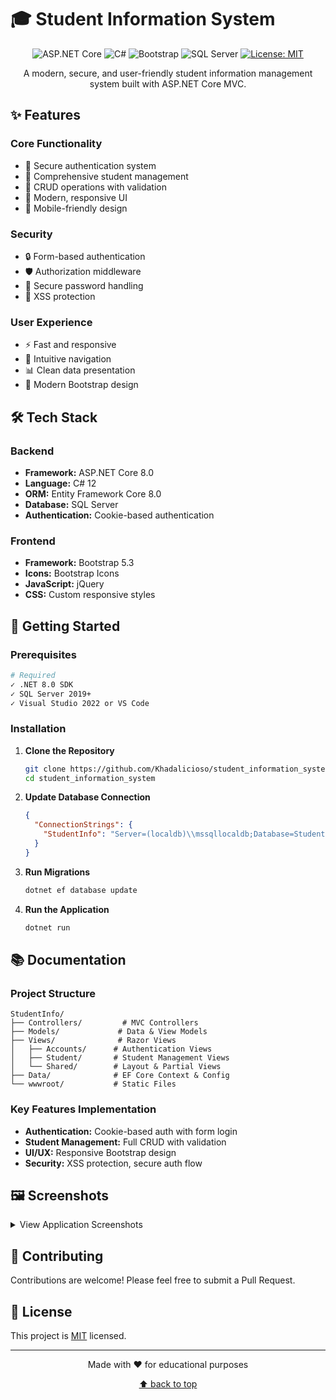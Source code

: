 # 🎓 Student Information System

<div align="center">

![ASP.NET Core](https://img.shields.io/badge/ASP.NET%20Core-8.0-blue?style=for-the-badge&logo=.net)
![C#](https://img.shields.io/badge/C%23-Latest-brightgreen?style=for-the-badge&logo=c-sharp)
![Bootstrap](https://img.shields.io/badge/Bootstrap-5.3-purple?style=for-the-badge&logo=bootstrap)
![SQL Server](https://img.shields.io/badge/SQL%20Server-2022-red?style=for-the-badge&logo=microsoft-sql-server)
[![License: MIT](https://img.shields.io/badge/License-MIT-yellow.svg?style=for-the-badge)](https://opensource.org/licenses/MIT)

A modern, secure, and user-friendly student information management system built with ASP.NET Core MVC.

</div>

## ✨ Features

### Core Functionality
- 🔐 Secure authentication system
- 👥 Comprehensive student management
- 📝 CRUD operations with validation
- 🎨 Modern, responsive UI
- 📱 Mobile-friendly design

### Security
- 🔒 Form-based authentication
- 🛡️ Authorization middleware
- 🔑 Secure password handling
- 🚫 XSS protection

### User Experience
- ⚡ Fast and responsive
- 🎯 Intuitive navigation
- 📊 Clean data presentation
- 💫 Modern Bootstrap design

## 🛠️ Tech Stack

### Backend
- **Framework:** ASP.NET Core 8.0
- **Language:** C# 12
- **ORM:** Entity Framework Core 8.0
- **Database:** SQL Server
- **Authentication:** Cookie-based authentication

### Frontend
- **Framework:** Bootstrap 5.3
- **Icons:** Bootstrap Icons
- **JavaScript:** jQuery
- **CSS:** Custom responsive styles

## 🚀 Getting Started

### Prerequisites
```bash
# Required
✓ .NET 8.0 SDK
✓ SQL Server 2019+
✓ Visual Studio 2022 or VS Code
```

### Installation

1. **Clone the Repository**
   ```bash
   git clone https://github.com/Khadalicioso/student_information_system.git
   cd student_information_system
   ```

2. **Update Database Connection**
   ```json
   {
     "ConnectionStrings": {
       "StudentInfo": "Server=(localdb)\\mssqllocaldb;Database=StudentInfo;Trusted_Connection=True"
     }
   }
   ```

3. **Run Migrations**
   ```bash
   dotnet ef database update
   ```

4. **Run the Application**
   ```bash
   dotnet run
   ```

## 📚 Documentation

### Project Structure
```
StudentInfo/
├── Controllers/         # MVC Controllers
├── Models/             # Data & View Models
├── Views/              # Razor Views
│   ├── Accounts/      # Authentication Views
│   ├── Student/       # Student Management Views
│   └── Shared/        # Layout & Partial Views
├── Data/              # EF Core Context & Config
└── wwwroot/           # Static Files
```

### Key Features Implementation
- **Authentication:** Cookie-based auth with form login
- **Student Management:** Full CRUD with validation
- **UI/UX:** Responsive Bootstrap design
- **Security:** XSS protection, secure auth flow

## 🖼️ Screenshots

<details>
<summary>View Application Screenshots</summary>

*Coming soon...*

</details>

## 🤝 Contributing

Contributions are welcome! Please feel free to submit a Pull Request.

## 📝 License

This project is [MIT](LICENSE) licensed.

---

<div align="center">
Made with ❤️ for educational purposes

[⬆ back to top](#-student-information-system)
</div>
